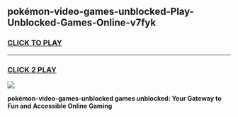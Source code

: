 
## pokémon-video-games-unblocked-Play-Unblocked-Games-Online-v7fyk
<h3>
<a href="https://premium76.site?title=pokémon-video-games-unblocked&ref=25A">CLICK TO PLAY</a></h3>
<hr>

<h3>
<a href="https://premium76.site?title=pokémon-video-games-unblocked&ref=25A">CLICK 2 PLAY</a>
  
</h3>

<a href="https://premium76.site?title=pokémon-video-games-unblocked&ref=25A"><img src="https://clearcache.store/games.png"></a>


**pokémon-video-games-unblocked games unblocked: Your Gateway to Fun and Accessible Online Gaming**
